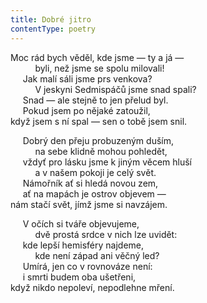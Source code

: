 ```yaml
---
title: Dobré jitro
contentType: poetry
---
```


<section>

Moc rád bych věděl, kde jsme — ty a já —  
          byli, než jsme se spolu milovali!  
     Jak malí sáli jsme prs venkova?  
          V jeskyni Sedmispáčů jsme snad spali?  
     Snad — ale stejně to jen přelud byl.  
     Pokud jsem po nějaké zatoužil,  
když jsem s ní spal — sen o tobě jsem snil.

</section>

<section>

     Dobrý den přeju probuzeným duším,  
          na sebe klidně mohou pohledět,  
     vždyť pro lásku jsme k jiným věcem hluší  
          a v našem pokoji je celý svět.  
     Námořník ať si hledá novou zem,  
     ať na mapách je ostrov objevem —  
nám stačí svět, jímž jsme si navzájem.

</section>

<section>

     V očích si tváře objevujeme,  
          dvě prostá srdce v nich lze uvidět:  
     kde lepší hemisféry najdeme,  
          kde není západ ani věčný led?  
     Umírá, jen co v rovnováze není:  
     i smrti budem oba ušetřeni,  
když nikdo nepoleví, nepodlehne mření.

</section>
